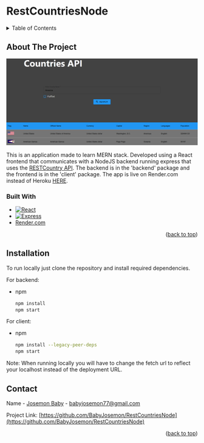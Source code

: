 # RestCountriesNode
<a name="readme-top"></a>
<!-- TABLE OF CONTENTS -->
<details>
  <summary>Table of Contents</summary>
  <ol>
    <li>
      <a href="#about-the-project">About The Project</a>
      <ul>
        <li><a href="#built-with">Built With</a></li>
      </ul>
    </li>
    <li>
      <a href="#installation">Installation</a>
    </li>
    <li><a href="#contact">Contact</a></li>
  </ol>
</details>

## About The Project

[![Product Name Screen Shot][product-screenshot]](https://rest-countries-client.onrender.com)


This is an application made to learn MERN stack. Developed using a React frontend  that communicates with a NodeJS backend running express that uses the [RESTCountry API](https://restcountries.com/#rest-countries). The backend is in the 'backend' package and the frontend is in the 'client' package. The app is live on Render.com instead of Heroku [HERE](https://rest-countries-client.onrender.com). 

### Built With
* [![React][React.js]][React-url]
* [![Express][Express.js]][Express-url]
* [Render.com](https://render.com/)

<p align="right">(<a href="#readme-top">back to top</a>)</p>

## Installation

To run locally just clone the repository and install required dependencies.

For backend:
* npm
  ```sh
  npm install
  npm start
  ```
For client:
* npm
  ```sh
  npm install --legacy-peer-deps
  npm start
  ```

Note: When running locally you will have to change the fetch url to reflect your localhost instead of the deployment URL.


## Contact

Name - [Josemon Baby](https://github.com/BabyJosemon) - babyjosemon77@gmail.com

Project Link: [https://github.com/BabyJosemon/RestCountriesNode](https://github.com/BabyJosemon/RestCountriesNode)

<p align="right">(<a href="#readme-top">back to top</a>)</p>


[product-screenshot]: images/screenshot.png
[React.js]: https://img.shields.io/badge/React-20232A?style=for-the-badge&logo=react&logoColor=61DAFB
[React-url]: https://reactjs.org/
[Express.js]: https://img.shields.io/badge/Express.js-404D59?style=for-the-badge
[Express-url]: https://expressjs.com/
